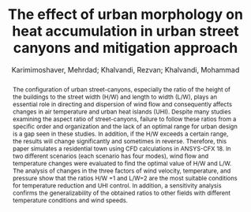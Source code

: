 ---
layout: technique
title: "The effect of urban morphology on heat accumulation in urban street canyons and mitigation approach"
system_type: "False"
technique: "False"
design_study: "False"
evaluation: "False"
data: "False"
analysis: "True"
generation: "False"
curation_and_transformation: "False"
management: "False"
modeling: "True"
urban_analysis: "True"
visualization: "False"
sunlight_access: "False"
wind_ventilation: "False"
view_impact: "False"
energy: "False"
damage_and_disaster_management: "False"
climate: "True"
sound: "False"
property_cadastre: "False"
others: "False"
lookup: "False"
browse: "True"
locate: "False"
explore: "False"
identify: "True"
compare: "True"
summarize: "False"
distribution: "True"
trends: "False"
outliers: "False"
extremes: "False"
features: "True"
target_discovery: "False"
target_access: "True"
spatial_relation: "True"
buildings: "False"
streets: "True"
nature: "False"
uniform_discretization: "True"
structural_subdivision: "False"
univariate: "True"
multivariate: "False"
volumetric: "False"
temporal: "False"
sensing: "False"
statistical: "False"
simulation_based: "True"
learning_based: "False"
surveyed: "False"
site: "True"
block: "True"
multi_block: "False"
city: "False"
va_wo_model: "False"
post_model: "False"
model_integrated: "False"
assisted_models: "False"
overlay: "True"
embedded: "False"
linked: "False"
temporal_jx: "False"
spatial_jx: "False"
filter: "False"
aggregate: "False"
embed: "False"
glyphs: "False"
bar_charts: "False"
scatterplots: "False"
matrix: "False"
parallel_coordinates: "False"
map_2d: "False"
map_3d: "True"
walking: "False"
steering: "False"
selection_based: "False"
manipulation_based: "False"
distortion: "False"
ghosting: "False"
culling: "False"
birds_view: "False"
multi_view: "False"
assisted_steering: "False"
other: "False"
vr_cave: "False"
ar: "False"
desktop: "True"
mobile: "False"
case_study: "True"
user_study: "False"
statistical_evaluation: "True"
expert_interviews: "False"
key: "KQ3FN6LC"
item_type: "journalArticle"
publication_year: "2021"
author: "Karimimoshaver, Mehrdad; Khalvandi, Rezvan; Khalvandi, Mohammad"
publication_title: "Sustainable Cities and Society"
isbn: "nan"
issn: "22106707"
doi: "10.1016/j.scs.2021.103127"
url_paper: "https://linkinghub.elsevier.com/retrieve/pii/S2210670721004091"
abstract_note: "nan"
date_added: "2023-01-30 00:36:16"
date_modified: "2023-01-30 00:36:16"
access_date: "2023-01-30 00:36:16"
pages: "103127"
num_pages: "nan"
issue: "nan"
volume: "73.0"
number_of_volumes: "nan"
journal_abbreviation: "Sustainable Cities and Society"
short_title: "nan"
series: "nan"
series_number: "nan"
series_text: "nan"
series_title: "nan"
publisher: "nan"
place: "nan"
language: "en"
rights: "nan"
type: "nan"
archive: "nan"
archive_location: "nan"
library_catalog: "DOI.org (Crossref)"
call_number: "nan"
extra: "nan"
notes: "nan"
link_attachments: "nan"
manual_tags: "nan"
automatic_tags: "nan"
editor: "nan"
series_editor: "nan"
translator: "nan"
contributor: "nan"
attorney_agent: "nan"
book_author: "nan"
cast_member: "nan"
commenter: "nan"
composer: "nan"
cosponsor: "nan"
counsel: "nan"
interviewer: "nan"
producer: "nan"
recipient: "nan"
reviewed_author: "nan"
scriptwriter: "nan"
words_by: "nan"
guest: "nan"
number: "nan"
edition: "nan"
running_time: "nan"
scale: "nan"
medium: "nan"
artwork_size: "nan"
filing_date: "nan"
application_number: "nan"
assignee: "nan"
issuing_authority: "nan"
country: "nan"
meeting_name: "nan"
conference_name: "nan"
court: "nan"
references: "nan"
reporter: "nan"
legal_status: "nan"
priority_numbers: "nan"
programming_language: "nan"
version: "nan"
system: "nan"
code: "nan"
code_number: "nan"
section: "nan"
session: "nan"
committee: "nan"
history: "nan"
legislative_body: "nan"
abstract: "The configuration of urban street-canyons, especially the ratio of the height of the buildings to the street width (H/W) and length to width (L/W), plays an essential role in directing and dispersion of wind flow and consequently affects changes in air temperature and urban heat islands (UHI). Despite many studies examining the aspect ratio of street-canyons, failure to follow these ratios from a specific order and organization and the lack of an optimal range for urban design is a gap seen in these studies. In addition, if the H/W exceeds a certain range, the results will change significantly and sometimes in reverse. Therefore, this paper simulates a residential town using CFD calculations in ANSYS-CFX 18. In two different scenarios (each scenario has four modes), wind flow and temperature changes were evaluated to find the optimal value of H/W and L/W. The analysis of changes in the three factors of wind velocity, temperature, and pressure show that the ratios H/W =1 and L/W=2 are the most suitable conditions for temperature reduction and UHI control. In addition, a sensitivity analysis confirms the generalizability of the obtained ratios to other fields with different temperature conditions and wind speeds."
---